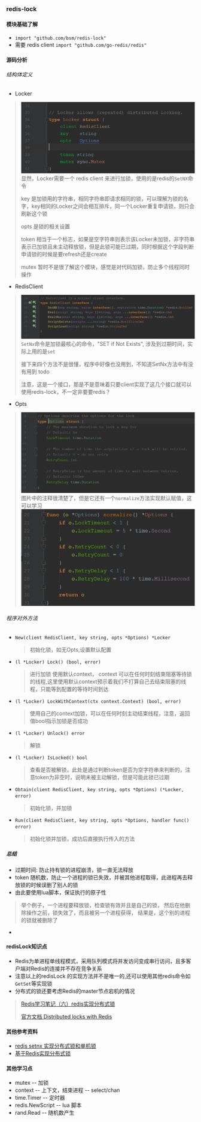 ### redis-lock

#### 模块基础了解
* ```import "github.com/bsm/redis-lock"```
* 需要 redis client ```import "github.com/go-redis/redis"```

#### 源码分析
###### 结构体定义
- Locker
 > ![Locker](Locker.png)
 > 显然，Locker需要一个 redis client 来进行加锁，使用的是redis的```SetNX```命令
 >
 > key 是加锁用的字符串，相同字符串即请求相同的锁，可以理解为锁的名字，key相同的Locker之间会相互排斥，同一个Locker重复申请锁，则只会刷新这个锁
 >
 > opts 是锁的相关设置
 >
 > token 相当于一个标志，如果是空字符串则表示该Locker未加锁，非字符串表示已加锁且未主动释放锁，但是此锁可能已过期，同时根据这个字段判断申请锁的时候是要refresh还是create
 >
 > mutex 暂时不是很了解这个模块，感觉是对代码加锁，防止多个线程同时操作
 >
 
- RedisClient
 > ![RedisClient](RedisClient.png)
 > ```SetNx```命令是加锁最核心的命令，"SET if Not Exists",
 > 涉及到过期时间，实际上用的是```set```
 >
 > 接下来四个方法不是很懂，程序中好像也没用到，不知道SetNx方法中有没有用到 todo 
 >
 > 注意，这是一个接口，那是不是意味着只要client实现了这几个接口就可以使用redis-lock，不一定非要要redis？

- Opts 
 > ![Options](Options.png)
> 图片中的注释很清楚了，但是它还有一个```normalize```方法实现默认赋值，这可以学习
> ![normalize](normalize.png)

###### 程序对外方法
*  ```New(client RedisClient, key string, opts *Options) *Locker```
    > 初始化锁，如无Opts,设置默认配置
* ```(l *Locker) Lock() (bool, error)```
    > 进行加锁 使用默认context， context 可以在任何时刻结束阻塞等待锁的线程,这里使用默认context预示着我们不打算自己去结束阻塞的线程，只能等到配置的等待时间到达
* ```(l *Locker) LockWithContext(ctx context.Context) (bool, error)```
    > 使用自己的context加锁，可以在任何时刻主动结束线程，注意，返回值bool指示加锁是否成功
* ```(l *Locker) Unlock() error```
    > 解锁
* ```(l *Locker) IsLocked() bool```
    > 查看是否被解锁，此处是通过判断token是否为空字符串来判断的，注意token为非空时，说明未被主动解锁，但是可能此锁已过期
* ```Obtain(client RedisClient, key string, opts *Options) (*Locker, error)```
    > 初始化锁，并加锁
* ```Run(client RedisClient, key string, opts *Options, handler func() error)```
    > 初始化锁并加锁，成功后直接执行传入的方法
##### 总结 
* 过期时间: 防止持有锁的进程崩溃，锁一直无法释放
* token 随机数，防止一个进程的锁已失效，并被其他进程取得，此进程再去释放锁的时候误删了别人的锁
* 由此要使用lua脚本，保证执行的原子性
> 举个例子，一个进程要释放锁，检查锁有效并且是自己的锁，
> 然后在他删除操作之前，锁失效了，而且被另一个进程获得，
> 结果是，这个别的进程的锁就被删除了
* 

#### redisLock知识点
* Redis为单进程单线程模式，采用队列模式将并发访问变成串行访问，且多客户端对Redis的连接并不存在竞争关系
* 注意以上的redisLock 的实现方法并不是唯一的,还可以使用其他redis命令如```GetSet```等实现锁
* 分布式的锁还要考虑Redis的master节点宕机的情况
> [Redis学习笔记（六）redis实现分布式锁](http://blog.csdn.net/liubenlong007/article/details/53782934)
>
> [官方文档 Distributed locks with Redis](https://redis.io/topics/distlock)

#### 其他参考资料
* [redis setnx 实现分布式锁和单机锁](http://blog.csdn.net/pzqingchong/article/details/52516602)
* [基于Redis实现分布式锁](http://blog.csdn.net/ugg/article/details/41894947)

#### 其他学习点
* mutex -- 加锁
* context -- 上下文，结束进程 -- select/chan
* time.Timer -- 定时器
* redis.NewScript -- lua 脚本
* rand.Read -- 随机数产生







